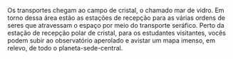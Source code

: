 ﻿Os transportes chegam ao campo de cristal, o chamado mar de vidro. Em torno dessa área estão as estações de recepção para as várias ordens de seres que atravessam o espaço por meio do transporte seráfico. Perto da estação de recepção polar de cristal, para os estudantes visitantes, vocês podem subir ao observatório aperolado e avistar um mapa imenso, em relevo, de todo o planeta-sede-central.
